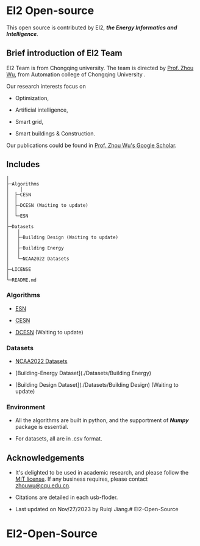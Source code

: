 # EI2 Open-source

This open source is contributed by EI2, ***the Energy Informatics and Intelligence***.

## Brief introduction of EI2 Team

EI2 Team is from Chongqing university. 
The team is directed by [Prof. Zhou Wu](http://accu.cqu.edu.cn/info/1249/4983.htm), from Automation college of Chongqing University .

Our research interests focus on 

- Optimization, 

- Artificial intelligence, 

- Smart grid, 

- Smart buildings & Construction. 

Our publications could be found in [Prof. Zhou Wu's Google Scholar](https://scholar.google.com.hk/citations?user=ckK46o4AAAAJ&hl=en).

## Includes

    │
    ├─Algorithms
    │    │
    │  ├─CESN
    │  │
    │  ├─DCESN (Waiting to update)
    │  │
    │  └─ESN
    │
    ├─Datasets
    │	│
    │	├─Building Design (Waiting to update)
    │	│	
    │	├─Building Energy
    │	│
    │	└─NCAA2022 Datasets
    │
    ├─LICENSE
    │
    └─README.md


### Algorithms

- [ESN](./Algorithms/ESN)

- [CESN](./Algorithms/CESN)

- [DCESN](./Algorithms/DCESN) (Waiting to update)

### Datasets

- [NCAA2022 Datasets](./Algorithms/DCESN)

- [Building-Energy Dataset](./Datasets/Building Energy)

- [Building Design Dataset](./Datasets/Building Design) (Waiting to update)

### Environment

- All the algorithms are built in python, and the supportment of ***Numpy*** package is essential.

- For datasets, all are in .csv format.

## Acknowledgements

- It's delighted to be used in academic research, and please follow the [MIT license](./LICENSE). If any business requires, please contact zhouwu@cqu.edu.cn.

- Citations are detailed in each usb-floder.

- Last updated on Nov/27/2023 by Ruiqi Jiang.# EI2-Open-Source
# EI2-Open-Source
